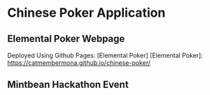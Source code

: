 # Chinese Poker Application

## Elemental Poker Webpage

Deployed Using Github Pages: [Elemental Poker] 
[Elemental Poker]: https://catmembermona.github.io/chinese-poker/

## Mintbean Hackathon Event
